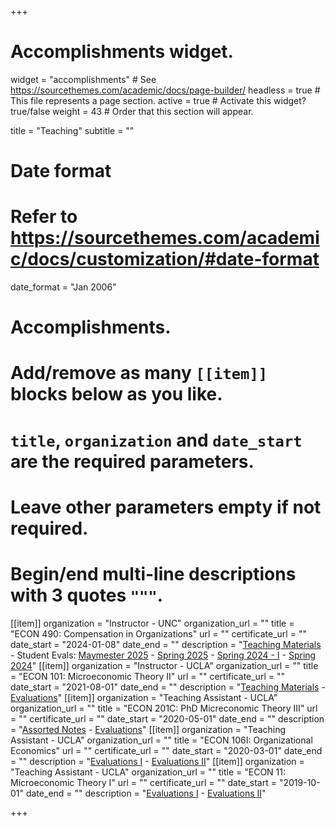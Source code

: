+++
# Accomplishments widget.
widget = "accomplishments"  # See https://sourcethemes.com/academic/docs/page-builder/
headless = true  # This file represents a page section.
active = true  # Activate this widget? true/false
weight = 43  # Order that this section will appear.

title = "Teaching"
subtitle = ""

# Date format
#   Refer to https://sourcethemes.com/academic/docs/customization/#date-format
date_format = "Jan 2006"

# Accomplishments.
#   Add/remove as many `[[item]]` blocks below as you like.
#   `title`, `organization` and `date_start` are the required parameters.
#   Leave other parameters empty if not required.
#   Begin/end multi-line descriptions with 3 quotes `"""`.
[[item]]
  organization = "Instructor - UNC"
  organization_url = ""
  title = "ECON 490: Compensation in Organizations"
  url = ""
  certificate_url = ""
  date_start = "2024-01-08"
  date_end = ""
  description = "[Teaching Materials](https://github.com/jakekohlhepp/comp_orgs_490)    -  Student Evals: [Maymester 2025](pdf/econ490_maymester_evals.pdf) - [Spring 2025](pdf/spring2025_student_evals.pdf) - [Spring 2024 - I](pdf/econ490_spring2024_evals1.pdf) - [Spring 2024](pdf/econ490_spring2024_evals2.pdf)" 
[[item]]
  organization = "Instructor - UCLA"
  organization_url = ""
  title = "ECON 101: Microeconomic Theory II"
  url = ""
  certificate_url = ""
  date_start = "2021-08-01"
  date_end = ""
  description = "[Teaching Materials](https://github.com/jakekohlhepp/Econ101)    -    [Evaluations](pdf/evals_101.pdf)"
[[item]]
  organization = "Teaching Assistant - UCLA"
  organization_url = ""
  title = "ECON 201C: PhD Micreconomic Theory III"
  url = ""
  certificate_url = ""
  date_start = "2020-05-01"
  date_end = ""
  description = "[Assorted Notes](project/micro_notes/)    -    [Evaluations](pdf/evals_201c.pdf)"
[[item]]
  organization = "Teaching Assistant - UCLA"
  organization_url = ""
  title = "ECON 106I: Organizational Economics"
  url = ""
  certificate_url = ""
  date_start = "2020-03-01"
  date_end = ""
  description = "[Evaluations I](pdf/evals_106i_1.pdf)    -    [Evaluations II](pdf/evals_106i_2.pdf)"
[[item]]
  organization = "Teaching Assistant - UCLA"
  organization_url = ""
  title = "ECON 11: Microeconomic Theory I"
  url = ""
  certificate_url = ""
  date_start = "2019-10-01"
  date_end = ""
  description = "[Evaluations I](pdf/evals_11_1.pdf)    -    [Evaluations II](pdf/evals_11_2.pdf)"

+++